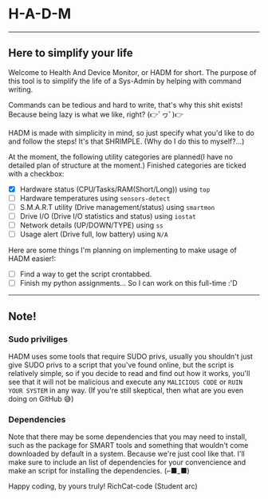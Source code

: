# **H-A-D-M** 
-------------
## Here to simplify your life
Welcome to Health And Device Monitor, or HADM for short.
The purpose of this tool is to simplify the life of a Sys-Admin by helping with command writing.

Commands can be tedious and hard to write, that's why this shit exists! Because being lazy is what we like, right? 
(👉ﾟヮﾟ)👉

HADM is made with simplicity in mind, so just specify what you'd like to do and follow the steps!
It's that SHRIMPLE. (Why do I do this to myself?...)

At the moment, the following utility categories are planned(I have no detailed plan of structure at the moment.)
Finished categories are ticked with a checkbox:

- [X] Hardware status (CPU/Tasks/RAM(Short/Long)) using `top`
- [ ] Hardware temperatures using `sensors-detect`
- [ ] S.M.A.R.T utility (Drive management/status) using `smartmon`
- [ ] Drive I/O (Drive I/O statistics and status) using `iostat`
- [ ] Network details (UP/DOWN/TYPE) using `ss`
- [ ] Usage alert (Drive full, low battery) using `N/A`

Here are some things I'm planning on implementing to make usage of HADM easier!:

- [ ] Find a way to get the script crontabbed.
- [ ] Finish my python assignments... So I can work on this full-time :'D

----
## Note!
### Sudo priviliges
HADM uses some tools that require SUDO privs, usually you shouldn't just give SUDO privs to a script that you've found online, but the script is relatively simple, so if you decide to read and find out how it works, you'll see that it will not be malicious and execute any `MALICIOUS CODE` or `RUIN YOUR SYSTEM` in any way.
(If you're still skeptical, then what are you even doing on GitHub 😅)

### Dependencies
Note that there may be some dependencies that you may need to install, such as the package for SMART tools and something that wouldn't come downloaded by default in a system. Because we're just cool like that. I'll make sure to include an list of dependencies for your convencience and make an script for installing the dependencies.
(⌐■_■)

Happy coding, by yours truly!
RichCat-code (Student arc)
